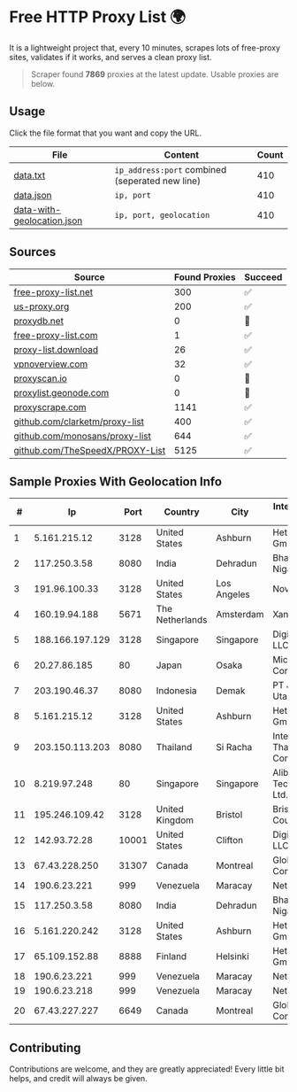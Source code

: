 
# Free HTTP Proxy List 🌍

It is a lightweight project that, every 10 minutes, scrapes lots of free-proxy sites, validates if it works, and serves a clean proxy list.


> Scraper found **7869** proxies at the latest update. Usable proxies are below.

## Usage

Click the file format that you want and copy the URL.


|File|Content|Count|
|----|-------|-----|
|[data.txt](https://raw.githubusercontent.com/themiralay/Proxy-List-World/master/data.txt)|`ip_address:port` combined (seperated new line)|410|
|[data.json](https://raw.githubusercontent.com/themiralay/Proxy-List-World/master/data.json)|`ip, port`|410|
|[data-with-geolocation.json](https://raw.githubusercontent.com/themiralay/Proxy-List-World/master/data-with-geolocation.json)|`ip, port, geolocation`|410|

## Sources

|Source|Found Proxies|Succeed|
|------|-------------|-------|
|[free-proxy-list.net](https://free-proxy-list.net)|300|✅|
|[us-proxy.org](https://www.us-proxy.org)|200|✅|
|[proxydb.net](http://proxydb.net)|0|🚫|
|[free-proxy-list.com](https://free-proxy-list.com/?page=&port=&type%5B%5D=http&type%5B%5D=https&up_time=0&search=Search)|1|✅|
|[proxy-list.download](https://www.proxy-list.download/HTTP)|26|✅|
|[vpnoverview.com](https://vpnoverview.com/privacy/anonymous-browsing/free-proxy-servers)|32|✅|
|[proxyscan.io](https://www.proxyscan.io)|0|🚫|
|[proxylist.geonode.com](https://proxylist.geonode.com/api/proxy-list?limit=300&page=1&sort_by=lastChecked&sort_type=desc&protocols=http,https)|0|🚫|
|[proxyscrape.com](https://api.proxyscrape.com/v2/?request=displayproxies&protocol=http&timeout=10000&country=all&ssl=all&anonymity=all)|1141|✅|
|[github.com/clarketm/proxy-list](https://raw.githubusercontent.com/clarketm/proxy-list/master/proxy-list-raw.txt)|400|✅|
|[github.com/monosans/proxy-list](https://raw.githubusercontent.com/monosans/proxy-list/main/proxies/http.txt)|644|✅|
|[github.com/TheSpeedX/PROXY-List](https://raw.githubusercontent.com/TheSpeedX/PROXY-List/master/http.txt)|5125|✅|


## Sample Proxies With Geolocation Info

|#|Ip|Port|Country|City|Internet Service Provider|
|-|--|----|-------|----|-------------------------|
|1|5.161.215.12|3128|United States|Ashburn|Hetzner Online GmbH|
|2|117.250.3.58|8080|India|Dehradun|Bharat Sanchar Nigam Ltd|
|3|191.96.100.33|3128|United States|Los Angeles|NovoServe B.V.|
|4|160.19.94.188|5671|The Netherlands|Amsterdam|Xantho UAB|
|5|188.166.197.129|3128|Singapore|Singapore|DigitalOcean, LLC|
|6|20.27.86.185|80|Japan|Osaka|Microsoft Corporation|
|7|203.190.46.37|8080|Indonesia|Demak|PT Jaring Lintas Utara|
|8|5.161.215.12|3128|United States|Ashburn|Hetzner Online GmbH|
|9|203.150.113.203|8080|Thailand|Si Racha|Internet Thailand Company Ltd.|
|10|8.219.97.248|80|Singapore|Singapore|Alibaba (US) Technology Co., Ltd.|
|11|195.246.109.42|3128|United Kingdom|Bristol|Bristol City Council|
|12|142.93.72.28|10001|United States|Clifton|DigitalOcean, LLC|
|13|67.43.228.250|31307|Canada|Montreal|GloboTech Communications|
|14|190.6.23.221|999|Venezuela|Maracay|Net Uno|
|15|117.250.3.58|8080|India|Dehradun|Bharat Sanchar Nigam Ltd|
|16|5.161.220.242|3128|United States|Ashburn|Hetzner Online GmbH|
|17|65.109.152.88|8888|Finland|Helsinki|Hetzner Online GmbH|
|18|190.6.23.221|999|Venezuela|Maracay|Net Uno|
|19|190.6.23.218|999|Venezuela|Maracay|Net Uno|
|20|67.43.227.227|6649|Canada|Montreal|GloboTech Communications|



## Contributing

Contributions are welcome, and they are greatly appreciated! Every
little bit helps, and credit will always be given.

